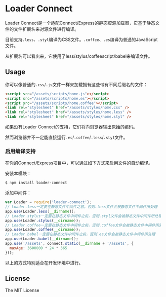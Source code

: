 Loader Connect
=================

Loader Connect是一个适配Connect/Express的静态资源加载器，它基于静态文件的文件扩展名来对源文件进行编译。

目前支持`.less`、`.styl`编译为CSS文件。`.coffee`、`.es`编译为普通的JavaScript文件。

从扩展名可以看出来，它使用了less/stylus/coffeescript/babel来编译文件。

## Usage
你可以像普通的`.css`/`.js`文件一样来加载拥有这些带有不同后缀名的文件：

```html
<script src="/assets/scripts/home.js"></script>
<script src="/assets/scripts/home.es"></script>
<script src="/assets/scripts/home.coffee"></script>
<link rel="stylesheet" href="/assets/styles/home.css" />
<link rel="stylesheet" href="/assets/styles/home.less" />
<link rel="stylesheet" href="/assets/styles/home.styl" />
```

如果没有Loader Connect的支持，它们将向浏览器输出原始的编码。

然而浏览器并不一定能直接运行`.es`/`.coffee`/`.less`/`.styl`文件。

### 启用编译支持
在你的Connect/Express项目中，可以通过如下方式来启用文件的自动编译。

安装本模块：

```sh
$ npm install loader-connect
```

添加中间件：

```js
var Loader = require('loader-connect');
// Loader.less一定要在静态文件中间件之前，否则.less文件会被静态文件中间件所处理
app.use(Loader.less(__dirname));
// Loader.stylus一定要在静态文件中间件之前，否则.styl文件会被静态文件中间件所处理
app.use(Loader.stylus(__dirname));
// Loader.coffee一定要在静态文件中间件之前，否则.coffee文件会被静态文件中间件所处理
app.use(Loader.coffee(__dirname));
// Loader.babel一定要在静态文件中间件之前，否则.es文件会被静态文件中间件所处理
app.use(Loader.babel(__dirname));
app.use('/assets', connect.static(__dirname + '/assets', {
  maxAge: 3600000 * 24 * 365
}));
```

以上的方式特别适合在开发环境中进行。

## License
The MIT License
